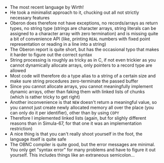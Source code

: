 - The most recent language by Wirth!
- He took a minimalist approach to it, chucking out all not strictly
  necessary features
- Oberon does therefore not have exceptions, no records/arrays as
  return types, no string type (strings are character arrays, string
  literals can be assigned to a character array with zero termination)
  and is missing quite a bit of convenience API (like, printing `REAL`
  numbers with fixed point representation or reading in a line into a
  string)
- The Oberon report is quite short, but has the occasional typo that
  makes it harder to figure out the correct syntax
- String processing is roughly as tricky as in C, if not even trickier
  as you cannot dynamically allocate arrays, only pointers to a record
  type are allowed
- Most code will therefore do a type alias to a string of a certain
  size and make sure string procedures zero-terminate the passed
  buffer
- Since you cannot allocate arrays, you cannot meaningfully implement
  dynamic arrays, other than faking them with linked lists of chunks
  (which is rather tricky to get right)
- Another inconvenience is that `NEW` doesn't return a meaningful
  value, so you cannot just create newly allocated memory all over the
  place (you can only do it per identifier), other than by using
  `COPY`
- Therefore I implemented linked lists (again, but for slighly
  different reasons than in Simula-67, for that one it was an
  implementation restriction)
- A nice thing is that you can't really shoot yourself in the foot,
  the language itself is quite safe
- The OBNC compiler is quite good, but the error messages are minimal.
  You only get "syntax error" for many problems and have to figure it
  out yourself.  This includes things like an extraneous semicolon...
